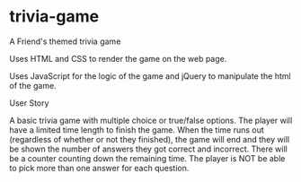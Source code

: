 # trivia-game

A Friend's themed trivia game


Uses HTML and CSS to render the game on the web page.

Uses JavaScript for the logic of the game and jQuery to manipulate the html of the game.



User Story

A basic trivia game with multiple choice or true/false options.
The player will have a limited time length to finish the game. When the time runs out (regardless of whether or not they finished), the game will end and they will be shown the number of answers they got correct and incorrect.
There will be a counter counting down the remaining time.
The player is NOT be able to pick more than one answer for each question.
